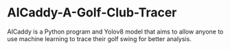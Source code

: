 # AICaddy-A-Golf-Club-Tracer
AICaddy is a Python program and Yolov8 model that aims to allow anyone to use machine learning to trace their golf swing for better analysis.
